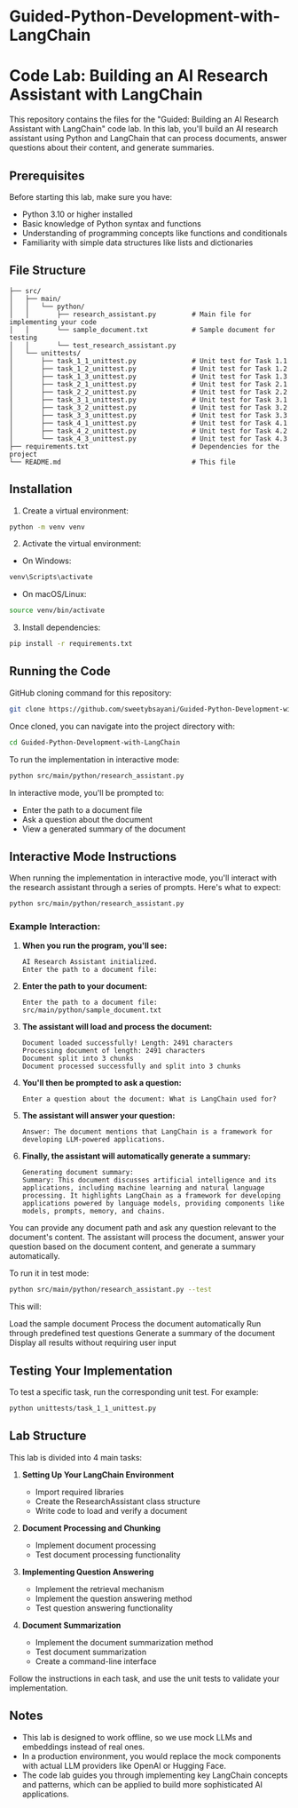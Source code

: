 # Guided-Python-Development-with-LangChain
# Code Lab: Building an AI Research Assistant with LangChain

This repository contains the files for the "Guided: Building an AI Research Assistant with LangChain" code lab. In this lab, you'll build an AI research assistant using Python and LangChain that can process documents, answer questions about their content, and generate summaries.

## Prerequisites

Before starting this lab, make sure you have:

- Python 3.10 or higher installed
- Basic knowledge of Python syntax and functions
- Understanding of programming concepts like functions and conditionals
- Familiarity with simple data structures like lists and dictionaries

## File Structure

```
├── src/
│   ├── main/
│   │   └── python/
│   │       ├── research_assistant.py         # Main file for implementing your code
│   │       └── sample_document.txt           # Sample document for testing
│   │       └── test_research_assistant.py
│   └── unittests/
│       ├── task_1_1_unittest.py              # Unit test for Task 1.1
│       ├── task_1_2_unittest.py              # Unit test for Task 1.2
│       ├── task_1_3_unittest.py              # Unit test for Task 1.3
│       ├── task_2_1_unittest.py              # Unit test for Task 2.1
│       ├── task_2_2_unittest.py              # Unit test for Task 2.2
│       ├── task_3_1_unittest.py              # Unit test for Task 3.1
│       ├── task_3_2_unittest.py              # Unit test for Task 3.2
│       ├── task_3_3_unittest.py              # Unit test for Task 3.3
│       ├── task_4_1_unittest.py              # Unit test for Task 4.1
│       ├── task_4_2_unittest.py              # Unit test for Task 4.2
│       └── task_4_3_unittest.py              # Unit test for Task 4.3
├── requirements.txt                          # Dependencies for the project
└── README.md                                 # This file
```

## Installation

1. Create a virtual environment:

```bash
python -m venv venv
```

2. Activate the virtual environment:

- On Windows:
```bash
venv\Scripts\activate
```
- On macOS/Linux:
```bash
source venv/bin/activate
```

3. Install dependencies:

```bash
pip install -r requirements.txt
```

## Running the Code

GitHub cloning command for this repository:
```bash
git clone https://github.com/sweetybsayani/Guided-Python-Development-with-LangChain.git
```

Once cloned, you can navigate into the project directory with:
```bash
cd Guided-Python-Development-with-LangChain
```

To run the implementation in interactive mode:

```bash
python src/main/python/research_assistant.py
```

In interactive mode, you'll be prompted to:

- Enter the path to a document file
- Ask a question about the document
- View a generated summary of the document

## Interactive Mode Instructions

When running the implementation in interactive mode, you'll interact with the research assistant through a series of prompts. Here's what to expect:

```bash
python src/main/python/research_assistant.py
```

### Example Interaction:

1. **When you run the program, you'll see:**
   ```
   AI Research Assistant initialized.
   Enter the path to a document file:
   ```

2. **Enter the path to your document:**
   ```
   Enter the path to a document file: src/main/python/sample_document.txt
   ```

3. **The assistant will load and process the document:**
   ```
   Document loaded successfully! Length: 2491 characters
   Processing document of length: 2491 characters
   Document split into 3 chunks
   Document processed successfully and split into 3 chunks
   ```

4. **You'll then be prompted to ask a question:**
   ```
   Enter a question about the document: What is LangChain used for?
   ```

5. **The assistant will answer your question:**
   ```
   Answer: The document mentions that LangChain is a framework for developing LLM-powered applications.
   ```

6. **Finally, the assistant will automatically generate a summary:**
   ```
   Generating document summary:
   Summary: This document discusses artificial intelligence and its applications, including machine learning and natural language processing. It highlights LangChain as a framework for developing applications powered by language models, providing components like models, prompts, memory, and chains.
   ```

You can provide any document path and ask any question relevant to the document's content. The assistant will process the document, answer your question based on the document content, and generate a summary automatically.

To run it in test mode:

```bash
python src/main/python/research_assistant.py --test
```
This will:

Load the sample document
Process the document automatically
Run through predefined test questions
Generate a summary of the document
Display all results without requiring user input

## Testing Your Implementation

To test a specific task, run the corresponding unit test. For example:

```bash
python unittests/task_1_1_unittest.py
```

## Lab Structure

This lab is divided into 4 main tasks:

1. **Setting Up Your LangChain Environment**
   - Import required libraries
   - Create the ResearchAssistant class structure
   - Write code to load and verify a document

2. **Document Processing and Chunking**
   - Implement document processing
   - Test document processing functionality

3. **Implementing Question Answering**
   - Implement the retrieval mechanism
   - Implement the question answering method
   - Test question answering functionality

4. **Document Summarization**
   - Implement the document summarization method
   - Test document summarization
   - Create a command-line interface

Follow the instructions in each task, and use the unit tests to validate your implementation.

## Notes

- This lab is designed to work offline, so we use mock LLMs and embeddings instead of real ones.
- In a production environment, you would replace the mock components with actual LLM providers like OpenAI or Hugging Face.
- The code lab guides you through implementing key LangChain concepts and patterns, which can be applied to build more sophisticated AI applications.
